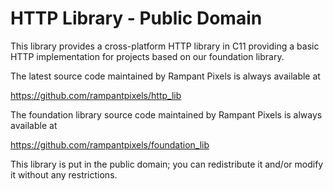 # HTTP Library  -  Public Domain

This library provides a cross-platform HTTP library in C11 providing
a basic HTTP implementation for projects based on our foundation library.
  
The latest source code maintained by Rampant Pixels is always available at

https://github.com/rampantpixels/http_lib

The foundation library source code maintained by Rampant Pixels is always available at

https://github.com/rampantpixels/foundation_lib

This library is put in the public domain; you can redistribute it and/or modify it without any restrictions.

